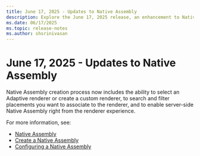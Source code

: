 ```yaml
---
title: June 17, 2025 - Updates to Native Assembly
description: Explore the June 17, 2025 release, an enhancement to Native Assembly creation process.
ms.date: 06/17/2025
ms.topic: release-notes
ms.author: shsrinivasan
---
```


# June 17, 2025 - Updates to Native Assembly

Native Assembly creation process now includes the ability to select an Adaptive renderer or create a custom renderer, to search and filter placements you want to associate to the renderer, and to enable server-side Native Assembly right from the renderer experience.

 
For more information, see: 
- [Native Assembly](native-assembly.md)
- [Create a Native Assembly](create-a-native-assembly.md)
- [Configuring a Native Assembly](configuring-a-native-assembly.md)